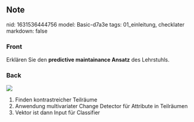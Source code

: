 ## Note
nid: 1631536444756
model: Basic-d7a3e
tags: 01_einleitung, checklater
markdown: false

### Front
Erklären Sie den <b>predictive maintainance Ansatz</b> des
Lehrstuhls.

### Back
<img src="paste-74cf302a484c5f7c76b438db2eb10d26d83c8269.jpg">
<div>
</div><div><div>
<div><ol>
<li>Finden kontrastreicher Teilräume</li>
<li>Anwendung multivariater Change Detector für Attribute in Teilräumen</li>
<li>Vektor ist dann Input für Classifier</li>
</ol>
</div></div></div>
